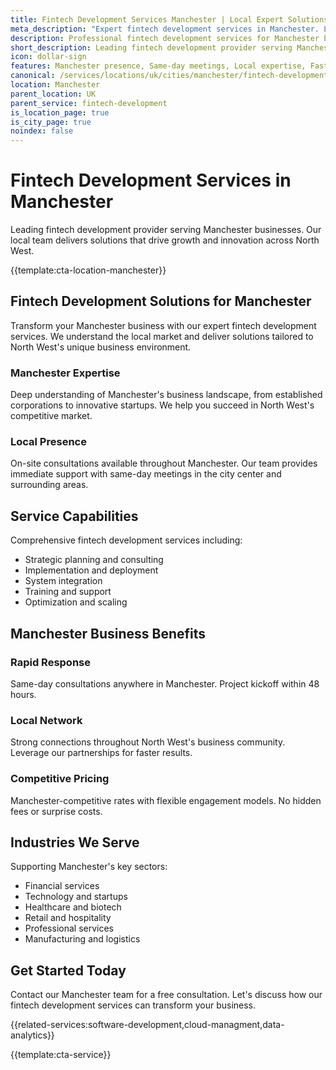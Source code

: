 ```yaml
---
title: Fintech Development Services Manchester | Local Expert Solutions
meta_description: "Expert fintech development services in Manchester. Local team, same-day consultations, proven results. Transform your business today."
description: Professional fintech development services for Manchester businesses
short_description: Leading fintech development provider serving Manchester and North West.
icon: dollar-sign
features: Manchester presence, Same-day meetings, Local expertise, Fast deployment, Competitive rates, Proven track record
canonical: /services/locations/uk/cities/manchester/fintech-development-manchester.html
location: Manchester
parent_location: UK
parent_service: fintech-development
is_location_page: true
is_city_page: true
noindex: false
---
```


# Fintech Development Services in Manchester

Leading fintech development provider serving Manchester businesses. Our local team delivers solutions that drive growth and innovation across North West.

{{template:cta-location-manchester}}

## Fintech Development Solutions for Manchester

Transform your Manchester business with our expert fintech development services. We understand the local market and deliver solutions tailored to North West's unique business environment.

### Manchester Expertise

Deep understanding of Manchester's business landscape, from established corporations to innovative startups. We help you succeed in North West's competitive market.

### Local Presence

On-site consultations available throughout Manchester. Our team provides immediate support with same-day meetings in the city center and surrounding areas.

## Service Capabilities

Comprehensive fintech development services including:
- Strategic planning and consulting
- Implementation and deployment
- System integration
- Training and support
- Optimization and scaling

## Manchester Business Benefits

### Rapid Response
Same-day consultations anywhere in Manchester. Project kickoff within 48 hours.

### Local Network
Strong connections throughout North West's business community. Leverage our partnerships for faster results.

### Competitive Pricing
Manchester-competitive rates with flexible engagement models. No hidden fees or surprise costs.

## Industries We Serve

Supporting Manchester's key sectors:
- Financial services
- Technology and startups
- Healthcare and biotech
- Retail and hospitality
- Professional services
- Manufacturing and logistics

## Get Started Today

Contact our Manchester team for a free consultation. Let's discuss how our fintech development services can transform your business.

{{related-services:software-development,cloud-managment,data-analytics}}

{{template:cta-service}}
